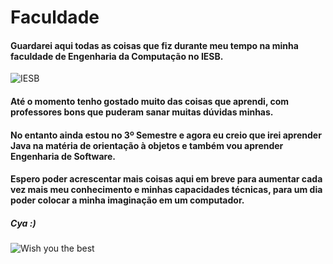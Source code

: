 # Faculdade

#### Guardarei aqui todas as coisas que fiz durante meu tempo na minha faculdade de Engenharia da Computação no IESB.

![IESB](https://afipeasindical.org.br/content/uploads/2015/06/iesb-760x400.jpg)


#### Até o momento tenho gostado muito das coisas que aprendi, com professores bons que puderam sanar muitas dúvidas minhas.
#### No entanto ainda estou no 3º Semestre e agora eu creio que irei aprender Java na matéria de orientação à objetos e também vou aprender Engenharia de Software.
#### Espero poder acrescentar mais coisas aqui em breve para aumentar cada vez mais meu conhecimento e minhas capacidades técnicas, para um dia poder colocar a minha imaginação em um computador. 

##### Cya :)

![Wish you the best](https://img.wattpad.com/c1bef8eadb1f37b5f5c533b82b3924e7f1bb7224/68747470733a2f2f73332e616d617a6f6e6177732e636f6d2f776174747061642d6d656469612d736572766963652f53746f7279496d6167652f54396577614968317038476550773d3d2d313036373532393733302e313637643333656334623563336536323434353434323937393737312e676966)


